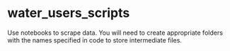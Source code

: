 # water_users_scripts

Use notebooks to scrape data. You will need to create appropriate folders with the names specified in code to store intermediate files.